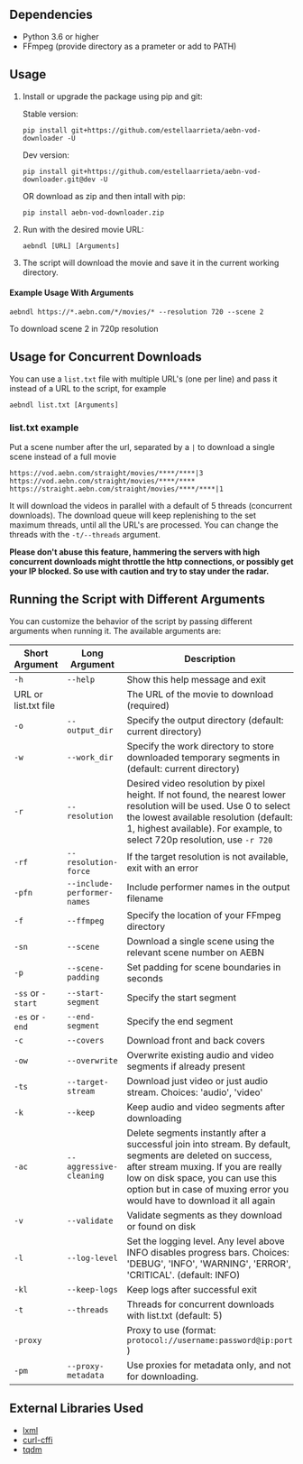 ## Dependencies

* Python 3.6 or higher
* FFmpeg (provide directory as a prameter or add to PATH)

## Usage

1. Install or upgrade the package using pip and git:

    Stable version:
    ```
    pip install git+https://github.com/estellaarrieta/aebn-vod-downloader -U
    ```
    Dev version:
    ```
    pip install git+https://github.com/estellaarrieta/aebn-vod-downloader.git@dev -U
    ```
    OR download as zip and then intall with pip:
    ```
    pip install aebn-vod-downloader.zip
    ```
2. Run with the desired movie URL:

    ```
    aebndl [URL] [Arguments]
    ```

3. The script will download the movie and save it in the current working directory.

#### Example Usage With Arguments

```
aebndl https://*.aebn.com/*/movies/* --resolution 720 --scene 2
```

To download scene 2 in 720p resolution

## Usage for Concurrent Downloads

You can use a `list.txt` file with multiple URL's (one per line) and pass it instead of a URL to the script, for example

```
aebndl list.txt [Arguments]
```

### list.txt example

Put a scene number after the url, separated by a `|` to download a single scene instead of a full movie

```
https://vod.aebn.com/straight/movies/****/****|3
https://vod.aebn.com/straight/movies/****/****
https://straight.aebn.com/straight/movies/****/****|1
```

It will download the videos in parallel with a default of 5 threads (concurrent downloads). The download queue will keep replenishing to the set maximum threads, until all the URL's are processed. You can change the threads with the `-t/--threads` argument.

**Please don't abuse this feature, hammering the servers with high concurrent downloads might throttle the http connections, or possibly get your IP blocked. So use with caution and try to stay under the radar.**

## Running the Script with Different Arguments

You can customize the behavior of the script by passing different arguments when running it. The available arguments are:

| Short Argument | Long Argument | Description |
| ----------------- | ------- | --------- |
| `-h` | `--help` | Show this help message and exit |
| URL or list.txt file | | The URL of the movie to download (required) |
| `-o` | `--output_dir` | Specify the output directory (default: current directory) |
| `-w` | `--work_dir` | Specify the work directory to store downloaded temporary segments in (default: current directory) |
| `-r` | `--resolution` | Desired video resolution by pixel height. If not found, the nearest lower resolution will be used. Use 0 to select the lowest available resolution (default: 1, highest available). For example, to select 720p resolution, use `-r 720` |
| `-rf` | `--resolution-force` | If the target resolution is not available, exit with an error|
| `-pfn` | `--include-performer-names` | Include performer names in the output filename|
| `-f` | `--ffmpeg` | Specify the location of your FFmpeg directory |
| `-sn` | `--scene` | Download a single scene using the relevant scene number on AEBN |
| `-p` | `--scene-padding` | Set padding for scene boundaries in seconds |
| `-ss` or `-start` | `--start-segment` | Specify the start segment |
| `-es` or `-end` | `--end-segment` | Specify the end segment |
| `-c` | `--covers` | Download front and back covers |
| `-ow` | `--overwrite` | Overwrite existing audio and video segments if already present |
| `-ts` | `--target-stream` | Download just video or just audio stream. Choices: 'audio', 'video' |
| `-k` | `--keep` | Keep audio and video segments after downloading |
| `-ac` | `--aggressive-cleaning` | Delete segments instantly after a successful join into stream. By default, segments are deleted on success, after stream muxing. If you are really low on disk space, you can use this option but in case of muxing error you would have to download it all again |
| `-v` | `--validate` | Validate segments as they download or found on disk |
| `-l` | `--log-level` | Set the logging level. Any level above INFO disables progress bars. Choices: 'DEBUG', 'INFO', 'WARNING', 'ERROR', 'CRITICAL'. (default: INFO) |
| `-kl` | `--keep-logs` | Keep logs after successful exit |
| `-t` | `--threads` | Threads for concurrent downloads with list.txt (default: 5) |
| `-proxy` | | Proxy to use (format: `protocol://username:password@ip:port` ) |
| `-pm` | `--proxy-metadata` | Use proxies for metadata only, and not for downloading. |

## External Libraries Used

* [lxml](https://pypi.org/project/lxml/)
* [curl-cffi](https://pypi.org/project/curl-cffi/)
* [tqdm](https://pypi.org/project/tqdm/)
